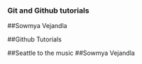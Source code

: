 ### Git and Github tutorials

##Sowmya Vejandla

##Github Tutorials

##Seattle to the music
##Sowmya Vejandla
